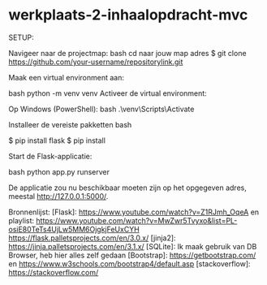 # werkplaats-2-inhaalopdracht-mvc


SETUP:

Navigeer naar de projectmap:
bash
cd naar jouw map adres
$ git clone https://github.com/your-username/repositorylink.git

Maak een virtual environment aan:

bash
python -m venv venv
Activeer de virtual environment:


Op Windows (PowerShell):
bash
.\venv\Scripts\Activate

Installeer de vereiste pakketten
bash

$ pip install flask
$ pip install

Start de Flask-applicatie:

bash
python app.py runserver

De applicatie zou nu beschikbaar moeten zijn op het opgegeven adres, meestal http://127.0.0.1:5000/.


Bronnenlijst:
[Flask]: https://www.youtube.com/watch?v=Z1RJmh_OqeA
en playlist: https://www.youtube.com/watch?v=MwZwr5Tvyxo&list=PL-osiE80TeTs4UjLw5MM6OjgkjFeUxCYH
https://flask.palletsprojects.com/en/3.0.x/
[jinja2]: https://jinja.palletsprojects.com/en/3.1.x/
[SQLite]: Ik maak gebruik van DB Browser, heb hier alles zelf gedaan
[Bootstrap]: https://getbootstrap.com/ en https://www.w3schools.com/bootstrap4/default.asp
[stackoverflow]: https://stackoverflow.com/

